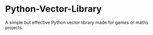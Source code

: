# Python-Vector-Library
A simple but effective Python vector library made for games or maths projects.
